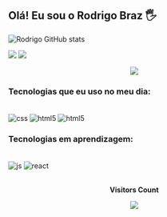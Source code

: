 ## Olá! Eu sou o Rodrigo Braz 🖐️

![Rodrigo GitHub stats](https://github-readme-stats.vercel.app/api?username=rodrigoflbraz&show_icons=true&theme=tokyonight)

<div> 
  <a href = "mailto:rodrigoflbraz@gmail.com"><img src="https://img.shields.io/badge/-Gmail-%23333?style=for-the-badge&logo=gmail&logoColor=white" target="_blank"></a>
  <a href="https://www.linkedin.com/in/rodrigo-felipe-lima-braz-7b4190185" target="_blank"><img src="https://img.shields.io/badge/-LinkedIn-%230077B5?style=for-the-badge&logo=linkedin&logoColor=white" target="_blank"></a> 
  

<p align="center">
  <img src="https://github-profile-trophy.vercel.app/?username=rodrigoflbraz&theme=dracula&row=2&no-bg=true&column=3&margin-w=15&margin-h=15" />
</p>

### Tecnologias que eu uso no meu dia:
<div style="display: inline_block"><br/>
  <img align="center" alt="css" src="https://img.shields.io/badge/CSS3-1572B6?style=for-the-badge&logo=css3&logoColor=white" /> 
  <img align="center" alt="html5" src="https://img.shields.io/badge/HTML5-E34F26?style=for-the-badge&logo=html5&logoColor=white" />
   <img align="center" alt="html5" src="https://img.shields.io/badge/Python-14354C?style=for-the-badge&logo=python&logoColor=white" />
 
### Tecnologias em aprendizagem:
<div style="display: inline_block"><br>
   <img align="center" alt="js" src="https://img.shields.io/badge/JavaScript-F7DF1E?style=for-the-badge&logo=javascript&logoColor=black" />
    <img align="center" alt="react" src="https://img.shields.io/badge/React-20232A?style=for-the-badge&logo=react&logoColor=61DAFB" /> 

  <div align="center">
<br><p align="centre"><b>Visitors Count</b></p>  
<p align="center"><img align="center" src="https://profile-counter.glitch.me/{rodrigoflbraz}/count.svg" /></p> 
<br></div> 


